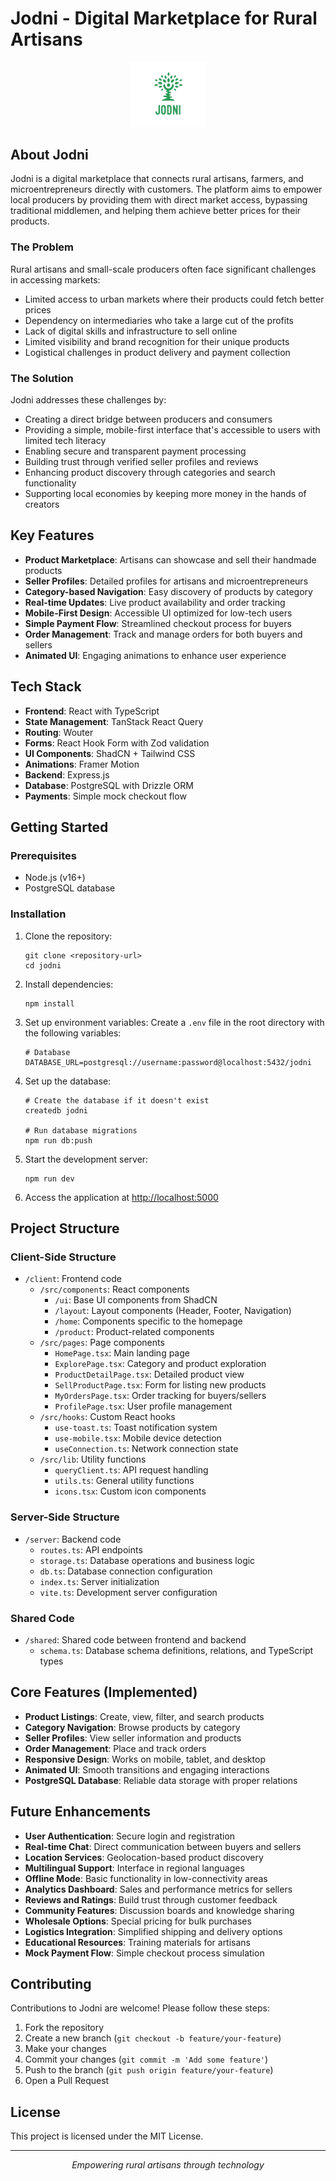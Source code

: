 # Jodni - Digital Marketplace for Rural Artisans

<p align="center">
  <img src="./public/favicon.ico" alt="Jodni Logo" width="120"/>
</p>

## About Jodni

Jodni is a digital marketplace that connects rural artisans, farmers, and microentrepreneurs directly with customers. The platform aims to empower local producers by providing them with direct market access, bypassing traditional middlemen, and helping them achieve better prices for their products.

### The Problem

Rural artisans and small-scale producers often face significant challenges in accessing markets:

- Limited access to urban markets where their products could fetch better prices
- Dependency on intermediaries who take a large cut of the profits
- Lack of digital skills and infrastructure to sell online
- Limited visibility and brand recognition for their unique products
- Logistical challenges in product delivery and payment collection

### The Solution

Jodni addresses these challenges by:

- Creating a direct bridge between producers and consumers
- Providing a simple, mobile-first interface that's accessible to users with limited tech literacy
- Enabling secure and transparent payment processing
- Building trust through verified seller profiles and reviews
- Enhancing product discovery through categories and search functionality
- Supporting local economies by keeping more money in the hands of creators

## Key Features

- **Product Marketplace**: Artisans can showcase and sell their handmade products
- **Seller Profiles**: Detailed profiles for artisans and microentrepreneurs
- **Category-based Navigation**: Easy discovery of products by category
- **Real-time Updates**: Live product availability and order tracking
- **Mobile-First Design**: Accessible UI optimized for low-tech users
- **Simple Payment Flow**: Streamlined checkout process for buyers
- **Order Management**: Track and manage orders for both buyers and sellers
- **Animated UI**: Engaging animations to enhance user experience

## Tech Stack

- **Frontend**: React with TypeScript
- **State Management**: TanStack React Query
- **Routing**: Wouter
- **Forms**: React Hook Form with Zod validation
- **UI Components**: ShadCN + Tailwind CSS
- **Animations**: Framer Motion
- **Backend**: Express.js
- **Database**: PostgreSQL with Drizzle ORM
- **Payments**: Simple mock checkout flow

## Getting Started

### Prerequisites

- Node.js (v16+)
- PostgreSQL database

### Installation

1. Clone the repository:
   ```
   git clone <repository-url>
   cd jodni
   ```

2. Install dependencies:
   ```
   npm install
   ```

3. Set up environment variables:
   Create a `.env` file in the root directory with the following variables:
   ```
   # Database
   DATABASE_URL=postgresql://username:password@localhost:5432/jodni
   ```

4. Set up the database:
   ```
   # Create the database if it doesn't exist
   createdb jodni
   
   # Run database migrations
   npm run db:push
   ```

5. Start the development server:
   ```
   npm run dev
   ```

6. Access the application at [http://localhost:5000](http://localhost:5000)

## Project Structure

### Client-Side Structure

- `/client`: Frontend code
  - `/src/components`: React components
    - `/ui`: Base UI components from ShadCN
    - `/layout`: Layout components (Header, Footer, Navigation)
    - `/home`: Components specific to the homepage
    - `/product`: Product-related components
  - `/src/pages`: Page components
    - `HomePage.tsx`: Main landing page
    - `ExplorePage.tsx`: Category and product exploration
    - `ProductDetailPage.tsx`: Detailed product view
    - `SellProductPage.tsx`: Form for listing new products
    - `MyOrdersPage.tsx`: Order tracking for buyers/sellers
    - `ProfilePage.tsx`: User profile management
  - `/src/hooks`: Custom React hooks
    - `use-toast.ts`: Toast notification system
    - `use-mobile.tsx`: Mobile device detection
    - `useConnection.ts`: Network connection state
  - `/src/lib`: Utility functions
    - `queryClient.ts`: API request handling
    - `utils.ts`: General utility functions
    - `icons.tsx`: Custom icon components

### Server-Side Structure

- `/server`: Backend code
  - `routes.ts`: API endpoints
  - `storage.ts`: Database operations and business logic
  - `db.ts`: Database connection configuration
  - `index.ts`: Server initialization
  - `vite.ts`: Development server configuration

### Shared Code

- `/shared`: Shared code between frontend and backend
  - `schema.ts`: Database schema definitions, relations, and TypeScript types

## Core Features (Implemented)

- **Product Listings**: Create, view, filter, and search products
- **Category Navigation**: Browse products by category
- **Seller Profiles**: View seller information and products
- **Order Management**: Place and track orders
- **Responsive Design**: Works on mobile, tablet, and desktop
- **Animated UI**: Smooth transitions and engaging interactions
- **PostgreSQL Database**: Reliable data storage with proper relations

## Future Enhancements

- **User Authentication**: Secure login and registration
- **Real-time Chat**: Direct communication between buyers and sellers
- **Location Services**: Geolocation-based product discovery
- **Multilingual Support**: Interface in regional languages
- **Offline Mode**: Basic functionality in low-connectivity areas
- **Analytics Dashboard**: Sales and performance metrics for sellers
- **Reviews and Ratings**: Build trust through customer feedback
- **Community Features**: Discussion boards and knowledge sharing
- **Wholesale Options**: Special pricing for bulk purchases
- **Logistics Integration**: Simplified shipping and delivery options
- **Educational Resources**: Training materials for artisans
- **Mock Payment Flow**: Simple checkout process simulation

## Contributing

Contributions to Jodni are welcome! Please follow these steps:

1. Fork the repository
2. Create a new branch (`git checkout -b feature/your-feature`)
3. Make your changes
4. Commit your changes (`git commit -m 'Add some feature'`)
5. Push to the branch (`git push origin feature/your-feature`)
6. Open a Pull Request

## License

This project is licensed under the MIT License.

---

<p align="center">
  <i>Empowering rural artisans through technology</i>
</p>
